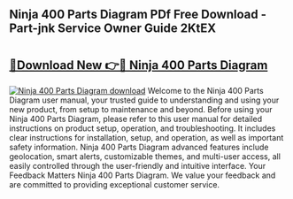 ## Ninja 400 Parts Diagram PDf Free Download - Part-jnk Service Owner Guide 2KtEX

# <h2><a href="http://dftd2k.blite.top/?on=Ninja+400+Parts+Diagram">🔗Download New 👉🔴 Ninja 400 Parts Diagram</a></h2>

[![Ninja 400 Parts Diagram download](https://i.imgur.com/lujVjoI.png)](http://dftd2k.blite.top/?on=Ninja+400+Parts+Diagram)
Welcome to the Ninja 400 Parts Diagram user manual, your trusted guide to understanding and using your new product, from setup to maintenance and beyond. Before using your Ninja 400 Parts Diagram, please refer to this user manual for detailed instructions on product setup, operation, and troubleshooting. It includes clear instructions for installation, setup, and operation, as well as important safety information. Ninja 400 Parts Diagram advanced features include geolocation, smart alerts, customizable themes, and multi-user access, all easily controlled through the user-friendly and intuitive interface. Your Feedback Matters Ninja 400 Parts Diagram. We value your feedback and are committed to providing exceptional customer service.

